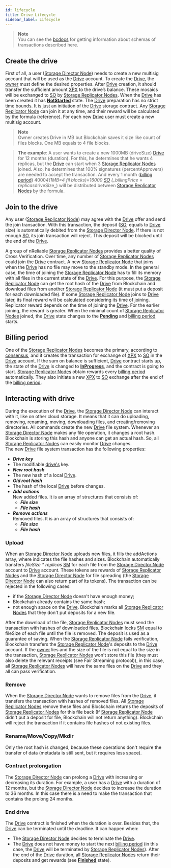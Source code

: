 ```yaml
---
id: lifecycle
title: Drive Lifecycle
sidebar_label: Lifecycle
---
```

>**Note**\
You can see the [bcdocs](https://bcdocs.xpxsirius.io/docs/built-in-features/drive) for getting information about schemas of transactions described here.

## Create the drive

First of all, a user ([Storage Director Node](../../roles/owner.md)) needs to create a new multisig account that will be used as the [Drive](overview.md) account. To create the [Drive](overview.md), the [owner](../../roles/owner.md) must define the desired properties. After [Drive](overview.md) creation, it should transfer the sufficient amount [XPX](../../getting_started/economy.md#xpx) to the drive’s balance. These mosaics will be exchanged to [SO](../../getting_started/economy.md#so) by [Storage Replicator Nodes](../../roles/replicator.md). When the [Drive](overview.md) has been created it has [**NotStarted**](state.md#notstarted) state.
The [Drive](overview.md) preparation has no strict time bounds. It is just an initiation of the [Drive](overview.md) storage contract. Any [Storage Replicator Node](../../roles/replicator.md) can join it at any time, and their reward will be calculated by the formula (reference). For each new [Drive](overview.md) user must create a new multisig account.

>**Note**\
Owner creates Drive in MB but Blockchain saves it size like count of files blocks. One MB equals to 4 file blocks.

> **The example**:
A user wants to create a new 1000MB (driveSize) [Drive](overview.md) for 12 months (duration). For this, he determines that he wants 4 replicas, but the [Drive](overview.md) can start when 3 [Storage Replicator Nodes](../../roles/replicator.md) joined. Also, he determines that 100% signatures (percentApprovers) are needed to accept the transaction. And every 1 month ([billing period](overview.md#billing-period)) 4000*4(1MB=4 fil blocks)=16000 [SO](../../getting_started/economy.md#so) (_billingPrice = replicas*driveSize_) will be distributed between [Storage Replicator Nodes](../../roles/replicator.md) by the formula.

## Join to the drive

Any user ([Storage Replicator Node](../../roles/replicator.md)) may agree with the [Drive](overview.md) offer and send the join transaction. With this transaction, the deposit ([SO](../../getting_started/economy.md#so); equals to [Drive](overview.md) size) is automatically debited from the [Storage Director Node](../../roles/owner.md). If there is not enough [SO](../../getting_started/economy.md#so), its join transaction will reject. This deposit will be blocked until the end of the [Drive](overview.md).

A group of nReliable [Storage Replicator Nodes](../../roles/replicator.md) provides a better quality of Cross Verification. Over time, any number of [Storage Replicator Nodes](../../roles/replicator.md) could join the [Drive](overview.md) contract. A new [Storage Replicator Node](../../roles/replicator.md) that joins when the [Drive](overview.md) has no file may move to the standby mode. In the general case, the time of joining the [Storage Replicator Node](../../roles/replicator.md) has to fill its memory with all files in the current state of the [Drive](overview.md). For this purpose, the [Storage Replicator Node](../../roles/replicator.md) can get the root hash of the [Drive](overview.md) from Blockchain and download files from another [Storage Replicator Node](../../roles/replicator.md) (it must put a deposit for each downloaded file). If some [Storage Replicator Node](../../roles/replicator.md) joins to [Drive](overview.md) later, its final reward will be calculated considering its time of joining. Replicator reward depends on the time of joining the [Drive](overview.md). For the earlier joining, the reward is greater.
When the minimal count of [Storage Replicator Nodes](../../roles/replicator.md) joined, the [Drive](overview.md) state changes to the [**Pending**](state.md#pending) and [billing period](overview.md#billing-period) starts.

## Billing period

One of the [Storage Replicator Nodes](../../roles/replicator.md) becomes the primary, according to [consensus](../../algorithms/consensus.md), and it creates the transaction for exchange of [XPX](../../getting_started/economy.md#xpx) to [SO](../../getting_started/economy.md#so) in the [Drive](overview.md) account. If the sum on balance is sufficient, [Drive](overview.md) contract starts up, the state of the [Drive](overview.md) is changed to [**InProgress**](state.md#inprogress), and the contract is going to start. [Storage Replicator Nodes](../../roles/replicator.md) obtain rewards every [billing period](overview.md#billing-period ) automatically. They also initiate a new [XPX](../../getting_started/economy.md#xpx) to [SO](../../getting_started/economy.md#so) exchange after the end of the [billing period](overview.md#billing-period ).

## Interacting with drive

During the execution of the [Drive](overview.md), the [Storage Director Node](../../roles/owner.md) can interact with it, like on other cloud storage. It means that it can do uploading, removing, renaming, moving, downloading files, and creating/removing directories. All commands create the new [Drive](overview.md) file system. Whenever an [Storage Director Node](../../roles/owner.md) makes any file operation, it changes a root hash. Blockchain is storing this hash and anyone can get an actual hash. So, all [Storage Replicator Nodes](../../roles/replicator.md) can easily monitor [Drive](overview.md) changes. \
The new [Drive](overview.md) file system transaction has the following properties:

- ***Drive key***
- The modifiable [drive's](overview.md) key.
- ***New root hash***
- The new hash of a local [Drive](overview.md).
- ***Old root hash***
- The hash of the local [Drive](overview.md) before changes.
- ***Add actions***\
New added files. It is an array of structures that consists of:
  - ***File size***
  - ***File hash***
- ***Remove actions*** \
Removed files. It is an array of structures that consists of:
  - ***File size***
  - ***File hash***

### Upload

When an [Storage Director Node](../../roles/owner.md) uploads new files, it fills the addActions array, where indicates the file hashes and sizes. Blockchain automatically transfers *fileSize \* replicas* [SM](../../getting_started/economy.md#sm) for each file from the [Storage Director Node](../../roles/owner.md) account to [Drive](overview.md) account. These tokens are rewards of [Storage Replicator Nodes](../../roles/replicator.md) and the [Storage Director Node](../../roles/owner.md) for file spreading (the [Storage Director Node](../../roles/owner.md) can also return part of its tokens). The transaction can be rejected in the following cases:

- if the [Storage Director Node](../../roles/owner.md) doesn't have enough money;
- Blockchain already contains the same hash;
- not enough space on the [Drive](overview.md).
Blockchain marks all [Storage Replicator Nodes](../../roles/replicator.md) that they don't put deposits for a new file.

After the download of the file, [Storage Replicator Nodes](../../roles/replicator.md) must send the transaction with hashes of downloaded files. Blockchain locks [SM](../../getting_started/economy.md#sm) equal to fileSize of each file until the file is removed. The deposit is used as a guarantee of saving. When the [Storage Replicator Node](../../roles/replicator.md) fails verification, Blockchain transfers the [Storage Replicator Node](../../roles/replicator.md)'s deposits to the [Drive](overview.md) account. If the [owner](../../roles/owner.md) lies and the size of the file is not equal to the size in the transaction, [Storage Replicator Nodes](../../roles/replicator.md) won't store this file (they must also delete the relevant receipts (see Fair Streaming protocol)), in this case, all [Storage Replicator Nodes](../../roles/replicator.md) will have the same files on the [Drive](overview.md) and they all can pass verification.

### Remove

When the [Storage Director Node](../../roles/owner.md) wants to remove files from the [Drive](overview.md), it transfers the transaction with hashes of removed files. All [Storage Replicator Nodes](../../roles/replicator.md) remove these files and Blockchain returns the deposits of [Storage Replicator Nodes](../../roles/replicator.md) for this file back (If [Storage Replicator Node](../../roles/replicator.md) didn't put a deposit for file, Blockchain will not return anything). Blockchain will reject the transaction if it contains file hashes of not existing files.

### Rename/Move/Copy/Mkdir

Only the root hash is changed, because these operations don't require the transfer of data (metadata is still sent, but it requires less space).

### Contract prolongation

The [Storage Director Node](../../roles/owner.md) can prolong a [Drive](overview.md) with increasing or decreasing its duration. For example, a user has a [Drive](overview.md) with a duration of 12 months, but the [Storage Director Node](../../roles/owner.md) decides to increase the duration to 36 months. In this case there is a need to make the transaction that contains the prolong 24 months.

### End drive

The [Drive](overview.md) contract is finished when the duration is over. Besides that, the [Drive](overview.md) can be terminated until the deadline. It can happen when:

- The [Storage Director Node](../../roles/owner.md) decides to terminate the [Drive](overview.md).
- The [Drive](overview.md) does not have money to start the next [billing period](overview.md#billing-period ) (in this case, the [Drive](overview.md) will be terminated by [Storage Replicator Nodes](../../roles/replicator.md)).
After the end of the [Drive](overview.md) duration, all [Storage Replicator Nodes](../../roles/replicator.md) return their deposits and get rewards (see [**Finished**](state.md#finished) state).
